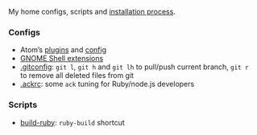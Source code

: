 My home configs, scripts and [installation process](./Install.md).

### Configs

* Atom’s [plugins](./Atom.md) and [config](./atom.cson)
* [GNOME Shell extensions](./GNOME.md)
* [.gitconfig](./gitconfig): `git l`, `git h` and `git lh` to pull/push current
  branch, `git r` to remove all deleted files from git
* [.ackrc](./ackrc): some `ack` tuning for Ruby/node.js developers

### Scripts

* [build-ruby](./bin/build-ruby): `ruby-build` shortcut
